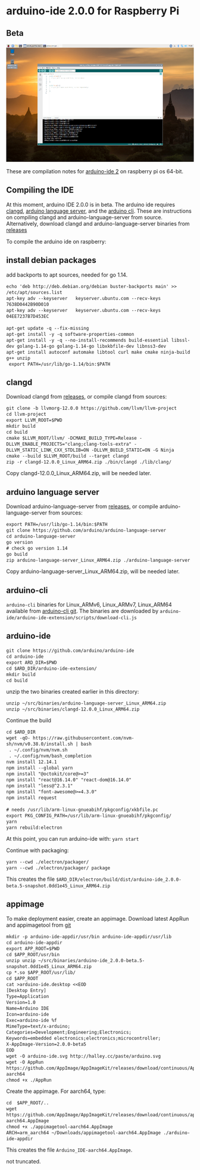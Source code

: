 # arduino-ide 2.0.0 for Raspberry Pi

## Beta

[![arduino ide 2.0](images/screenshot_small.jpg)](https://github.com/koendv/arduino-ide-raspberrypi/raw/main/images/screenshot.png)

These are compilation notes for [arduino-ide 2](https://github.com/arduino/arduino-ide) on raspberry pi os 64-bit.

## Compiling the IDE

At this moment, arduino IDE 2.0.0 is in beta.
The arduino ide requires [clangd](https://github.com/llvm/llvm-project/tree/main/clang-tools-extra/clangd), [arduino language server](), and the [arduino cli](). 
These are instructions on compiling clangd and arduino-language-server from source. Alternatively, download clangd and arduino-language-server binaries from [releases](https://github.com/koendv/arduino-ide-raspberrypi/releases/)

 
To compile the arduino ide on raspberry:

## install debian packages

add backports to apt sources, needed for go 1.14.

```
echo 'deb http://deb.debian.org/debian buster-backports main' >> /etc/apt/sources.list
apt-key adv --keyserver   keyserver.ubuntu.com --recv-keys 7638D0442B90D010
apt-key adv --keyserver   keyserver.ubuntu.com --recv-keys 04EE7237B7D453EC

apt-get update -q --fix-missing
apt-get install -y -q software-properties-common
apt-get install -y -q --no-install-recommends build-essential libssl-dev golang-1.14-go golang-1.14-go libxkbfile-dev libnss3-dev
apt-get install autoconf automake libtool curl make cmake ninja-build g++ unzip
 export PATH=/usr/lib/go-1.14/bin:$PATH
```

## clangd

Download clangd from [releases](https://github.com/koendv/arduino-ide-raspberrypi/releases/), or compile clangd from sources:

```
git clone -b llvmorg-12.0.0 https://github.com/llvm/llvm-project
cd llvm-project
export LLVM_ROOT=$PWD
mkdir build
cd build
cmake $LLVM_ROOT/llvm/ -DCMAKE_BUILD_TYPE=Release -DLLVM_ENABLE_PROJECTS="clang;clang-tools-extra" -DLLVM_STATIC_LINK_CXX_STDLIB=ON -DLLVM_BUILD_STATIC=ON -G Ninja
cmake --build $LLVM_ROOT/build --target clangd
zip -r clangd-12.0.0_Linux_ARM64.zip ./bin/clangd ./lib/clang/
```
Copy clangd-12.0.0_Linux_ARM64.zip, will be needed later.

## arduino language server

Download arduino-language-server from [releases](https://github.com/koendv/arduino-ide-raspberrypi/releases/), or compile arduino-language-server from sources:

```
export PATH=/usr/lib/go-1.14/bin:$PATH
git clone https://github.com/arduino/arduino-language-server
cd arduino-language-server
go version
# check go version 1.14
go build
zip arduino-language-server_Linux_ARM64.zip ./arduino-language-server
```
Copy arduino-language-server_Linux_ARM64.zip, will be needed later.

## arduino-cli

``arduino-cli`` binaries for Linux_ARMv6, Linux_ARMv7, Linux_ARM64 available from [arduino-cli git](https://github.com/arduino/arduino-cli). The binaries are downloaded by ``arduino-ide/arduino-ide-extension/scripts/download-cli.js`` 

## arduino-ide

```
git clone https://github.com/arduino/arduino-ide
cd arduino-ide
export ARD_DIR=$PWD
cd $ARD_DIR/arduino-ide-extension/
mkdir build
cd build
```
unzip the two binaries created earlier in this directory:
```
unzip ~/src/binaries/arduino-language-server_Linux_ARM64.zip
unzip ~/src/binaries/clangd-12.0.0_Linux_ARM64.zip
```
Continue the build
```
cd $ARD_DIR
wget -qO- https://raw.githubusercontent.com/nvm-sh/nvm/v0.38.0/install.sh | bash
 . ~/.config/nvm/nvm.sh
 . ~/.config/nvm/bash_completion
nvm install 12.14.1
npm install --global yarn
npm install "@octokit/core@>=3"
npm install "react@16.14.0" "react-dom@16.14.0"
npm install "less@^2.3.1"
npm install "font-awesome@>=4.3.0"
npm install request

# needs /usr/lib/arm-linux-gnueabihf/pkgconfig/xkbfile.pc
export PKG_CONFIG_PATH=/usr/lib/arm-linux-gnueabihf/pkgconfig/
yarn
yarn rebuild:electron
```
At this point, you can run arduino-ide with: ```yarn start```

Continue with packaging:

```
yarn --cwd ./electron/packager/
yarn --cwd ./electron/packager/ package

```

This creates the file ``$ARD_DIR/electron/build/dist/arduino-ide_2.0.0-beta.5-snapshot.0dd1e45_Linux_ARM64.zip``

## appimage

To make deployment easier, create an appimage.
Download latest AppRun and appimagetool from [git](https://github.com/AppImage/AppImageKit/releases/tag/continuous)

```
mkdir -p arduino-ide-appdir/usr/bin arduino-ide-appdir/usr/lib
cd arduino-ide-appdir
export APP_ROOT=$PWD
cd $APP_ROOT/usr/bin
unzip unzip ~/src/binaries/arduino-ide_2.0.0-beta.5-snapshot.0dd1e45_Linux_ARM64.zip
cp *.so $APP_ROOT/usr/lib/
cd $APP_ROOT
cat >arduino-ide.desktop <<EOD
[Desktop Entry]
Type=Application
Version=1.0
Name=Arduino IDE
Icon=arduino-ide
Exec=arduino-ide %f
MimeType=text/x-arduino;
Categories=Development;Engineering;Electronics;
Keywords=embedded electronics;electronics;microcontroller;
X-AppImage-Version=2.0.0-beta5
EOD
wget -O arduino-ide.svg http://halley.cc/paste/arduino.svg 
wget -O AppRun https://github.com/AppImage/AppImageKit/releases/download/continuous/AppRun-aarch64
chmod +x ./AppRun
```
Create the appimage. For aarch64, type:
```  
cd  $APP_ROOT/..
wget https://github.com/AppImage/AppImageKit/releases/download/continuous/appimagetool-aarch64.AppImage
chmod +x ./appimagetool-aarch64.AppImage
ARCH=arm_aarch64 ~/Downloads/appimagetool-aarch64.AppImage ./arduino-ide-appdir
```
This creates the file ``Arduino_IDE-aarch64.AppImage``.

not truncated.
